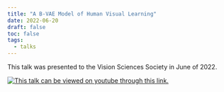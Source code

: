 ```yaml
---
title: "A B-VAE Model of Human Visual Learning"
date: 2022-06-20
draft: false
toc: false
tags:
  - talks
---
```


This talk was presented to the Vision Sciences Society in June of 2022. 



[![This talk can be viewed on youtube through this link.](https://img.youtube.com/vi/g0KcUqXB43U/0.jpg)](https://www.youtube.com/watch?v=g0KcUqXB43U "A B-VAE Model of Human Visual Learning")